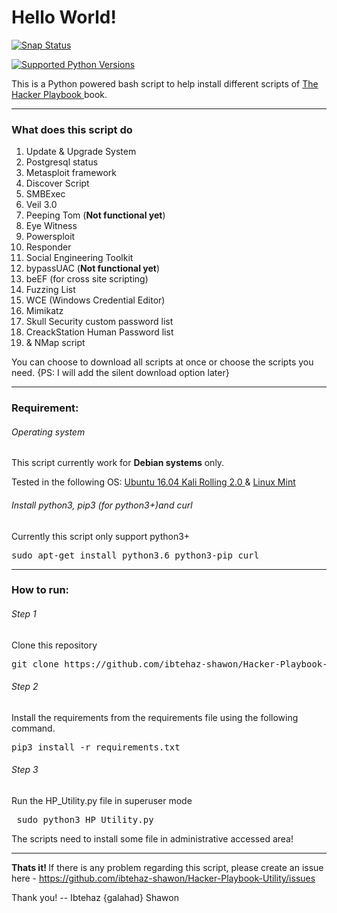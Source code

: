 <h1> Hello World! </h1>

[![Snap Status](https://build.snapcraft.io/badge/ibtehaz-shawon/Hacker-Playbook-Utility.svg)](https://build.snapcraft.io/user/ibtehaz-shawon/Hacker-Playbook-Utility)

<!-- [![Build status](https://travis-ci.org/ibtehaz-shawon/Hacker-Playbook-Utility.svg?branch=master)](https://travis-ci.org/ibtehaz-shawon/Hacker-Playbook-Utility) -->
[![Supported Python Versions](https://img.shields.io/badge/Python-3.4%2C%203.5%2C%203.6-brightgreen.svg)](https://img.shields.io/badge/Python-3.4%2C%203.5%2C%203.6-brightgreen.svg)


This is a Python powered bash script to help install different scripts of <a href= "www.thehackerplaybook.com/dashboard"> The Hacker Playbook </a> book.

-----------------------------------------------------------

<h3> What does this script do </h3>
<ol>
<li> Update & Upgrade System </li>
<li> Postgresql status </li>
<li> Metasploit framework </li>
<li> Discover Script </li>
<li> SMBExec </li>
<li> Veil 3.0 </li>
<li> Peeping Tom (<b>Not functional yet</b>) </li>
<li> Eye Witness </li>
<li> Powersploit </li>
<li> Responder </li>
<li> Social Engineering Toolkit </li>
<li> bypassUAC (<b>Not functional yet</b>) </li>
<li> beEF (for cross site scripting) </li>
<li> Fuzzing List </li>
<li> WCE (Windows Credential Editor)</li>
<li> Mimikatz</li>
<li> Skull Security custom password list </li>
<li> CreackStation Human Password list </li>
<li> & NMap script </li>
</ol>

You can choose to download all scripts at once or choose the scripts you need.
{PS: I will add the silent download option later}

-----------------------------------------------------------
<h3> <b> Requirement: </b> </h3>
<h6> Operating system </h6>
<p> This script currently work for <b>Debian systems</b> only.

Tested in the following OS: <u> Ubuntu 16.04 </u> <u> Kali Rolling 2.0 </u> & <u> Linux Mint </u>
</p>
<h6> Install python3, pip3 (for python3+)and curl </h6>
<p> Currently this script only support python3+
<pre>sudo apt-get install python3.6 python3-pip curl</pre>
</p>

-----------------------------------------------------------

<h3> <b> How to run: </b> </h3>
<h6> Step 1 </h6>
<p> Clone this repository
<pre>git clone https://github.com/ibtehaz-shawon/Hacker-Playbook-Utility </pre>
</p>
<h6> Step 2 </h6>
<p>
Install the requirements from the requirements file using the following command.
<pre>pip3 install -r requirements.txt </pre>
</p>
<h6> Step 3 </h6>
<p> Run the HP_Utility.py file in superuser mode
<pre> sudo python3 HP_Utility.py </pre>
The scripts need to install some file in administrative accessed area!
</p>

-----------------------------------------------------------
<b> Thats it! </b>
If there is any problem regarding this script, please create an issue here - https://github.com/ibtehaz-shawon/Hacker-Playbook-Utility/issues

Thank you! -- Ibtehaz {galahad} Shawon
